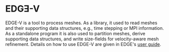 # EDGƎ-V


EDGE-V is a tool to process meshes.
As a library, it used to read meshes and their supporting data structures, e.g., time stepping or MPI information.
As a standalone program it is also used to partition meshes, derive supporting data structures, and write size-fields for velocity-aware mesh refinement.
Details on how to use EDGE-V are given in EDGE's [user guide](http://usr.dial3343.org).
